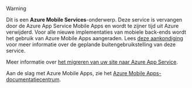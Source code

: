 > [!WARNING]
> Dit is een **Azure Mobile Services**-onderwerp.  Deze service is vervangen door de Azure App Service Mobile Apps en wordt te zijner tijd uit Azure verwijderd.  Voor alle nieuwe implementaties van mobiele back-ends wordt het gebruik van Azure Mobile Apps aangeraden.  Lees [deze aankondiging](https://azure.microsoft.com/blog/transition-of-azure-mobile-services/) voor meer informatie over de geplande buitengebruikstelling van deze service.  
> 
> Meer informatie over [het migreren van uw site naar Azure App Service](../articles/app-service-mobile/app-service-mobile-migrating-from-mobile-services.md).
> 
> Aan de slag met Azure Mobile Apps, zie het [Azure Mobile Apps-documentatiecentrum](https://azure.microsoft.com/documentation/learning-paths/appservice-mobileapps/).
> 
> 

<!--HONumber=Sep16_HO3-->


